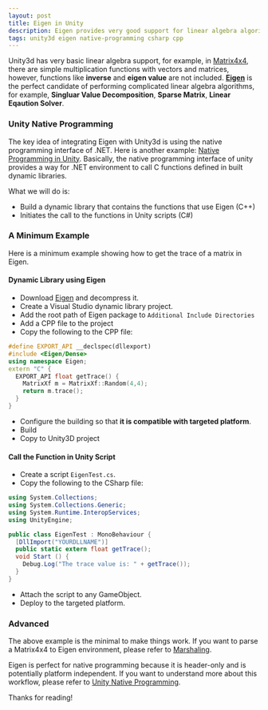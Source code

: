 ```yaml
---
layout: post
title: Eigen in Unity
description: Eigen provides very good support for linear algebra algorithms, but is in general working in C++. On the other hand, Unity game engine does not have ready-to-use packages for linear algebra needs, and only has scripting support for C# and Javascript. This post demonstrates how to use Eigen in Unity.
tags: unity3d eigen native-programming csharp cpp
---
```


Unity3d has very basic linear algebra support, for example, in [Matrix4x4](https://docs.unity3d.com/ScriptReference/Matrix4x4.html), there are simple multiplication functions with vectors and matrices, however, functions like **inverse** and **eigen value** are not included. **[Eigen](http://eigen.tuxfamily.org)** is the perfect candidate of performing complicated linear algebra algorithms, for example, **Singluar Value Decomposition**, **Sparse Matrix**, **Linear Eqaution Solver**.


### Unity Native Programming

The key idea of integrating Eigen with Unity3d is using the native programming interface of .NET. Here is another example: [Native Programming in Unity](http://longqian.me/2017/01/29/unity-native-programming/). Basically, the native programming interface of unity provides a way for .NET environment to call C functions defined in built dynamic libraries.

What we will do is:

* Build a dynamic library that contains the functions that use Eigen (C++)
* Initiates the call to the functions in Unity scripts (C#)

### A Minimum Example

Here is a minimum example showing how to get the trace of a matrix in Eigen.

#### Dynamic Library using Eigen

* Download [Eigen](http://eigen.tuxfamily.org) and decompress it.
* Create a Visual Studio dynamic library project.
* Add the root path of Eigen package to ```Additional Include Directories```
* Add a CPP file to the project
* Copy the following to the CPP file:

```cpp
#define EXPORT_API __declspec(dllexport)
#include <Eigen/Dense>
using namespace Eigen;
extern "C" {
  EXPORT_API float getTrace() {
    MatrixXf m = MatrixXf::Random(4,4);
    return m.trace();
  }
}
```

* Configure the building so that **it is compatible with targeted platform**.
* Build
* Copy to Unity3D project

#### Call the Function in Unity Script

* Create a script ```EigenTest.cs```.
* Copy the following to the CSharp file:

```csharp
using System.Collections;
using System.Collections.Generic;
using System.Runtime.InteropServices;
using UnityEngine;

public class EigenTest : MonoBehaviour {
  [DllImport("YOURDLLNAME")]
  public static extern float getTrace();
  void Start () {
    Debug.Log("The trace value is: " + getTrace());
  }
}
```

* Attach the script to any GameObject.
* Deploy to the targeted platform.


### Advanced

The above example is the minimal to make things work. If you want to parse a Matrix4x4 to Eigen environment, please refer to [Marshaling](https://en.wikipedia.org/wiki/Marshalling_(computer_science)).

Eigen is perfect for native programming because it is header-only and is potentially platform independent. If you want to understand more about this workflow, please refer to [Unity Native Programming](http://longqian.me/2017/01/29/unity-native-programming/).



Thanks for reading!  <i class="em em-lq"></i>

